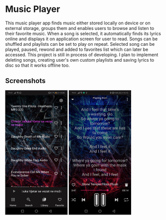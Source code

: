 # Music Player

This music player app finds music either stored locally on device or on external storage, groups them and enables users to browse and listen to their favorite music. When a song is selected, it automatically finds its lyrics online and displays it on application screen for user to read. Songs can be shuffled and playlists can be set to play on repeat. Selected song can be played, paused, rewond and added to favorites list which can later be accessed.
This project is still in process of developing. I plan to implement deleting songs, creating user's own custom playlists and saving lyrics to disc so that it works offline too.

## Screenshots

<img src="https://github.com/IvanZunabovic/MusicPlayer/blob/master/app/src/main/res/drawable/screenshot01.jpg" align="centre" width="200" height="400"/>
<img src="https://github.com/IvanZunabovic/MusicPlayer/blob/master/app/src/main/res/drawable/screenshot02.jpg" width="200" height="400"/>
